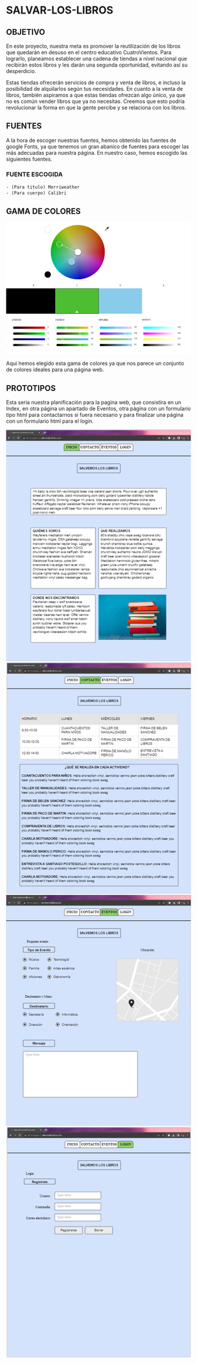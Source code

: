 # SALVAR-LOS-LIBROS

## OBJETIVO
En este proyecto, nuestra meta es promover la reutilización de los libros que quedarán en desuso en el centro educativo CuatroVientos. Para lograrlo, planeamos establecer una cadena de tiendas a nivel nacional que recibirán estos libros y les darán una segunda oportunidad, evitando así su desperdicio.

Estas tiendas ofrecerán servicios de compra y venta de libros, e incluso la posibilidad de alquilarlos según tus necesidades. En cuanto a la venta de libros, también aspiramos a que estas tiendas ofrezcan algo único, ya que no es común vender libros que ya no necesitas. Creemos que esto podría revolucionar la forma en que la gente percibe y se relaciona con los libros.

## FUENTES

A la hora de escoger nuestras fuentes, hemos obtenido las fuentes de google Fonts, ya que tenemos un gran abanico de fuentes para escoger las más adecuadas para nuestra página. En nuestro caso, hemos escogido las siguientes fuentes.

 ### FUENTE ESCOGIDA
    - (Para titulo) Merriweather
    - (Para cuerpo) Calibri
   
## GAMA DE COLORES
![Gama de Colores](assets/imagenes/gama_colores.png)

Aqui hemos elegido esta gama de colores ya que nos parece un conjunto de colores ideales para una página web.

## PROTOTIPOS
Esta seria nuestra planificación para la pagina web, que consistira en un Index, en otra página un apartado de Eventos, otra página con un formulario tipo html para contactarnos si fuera necesario y para finalizar una página con un formulario html para el login.

![Index](assets/imagenes/index.png)
![Eventos](assets/imagenes/eventos.png)
![Contactanos](assets/imagenes/contacto.png)
![Login](assets/imagenes/login.png)
  
